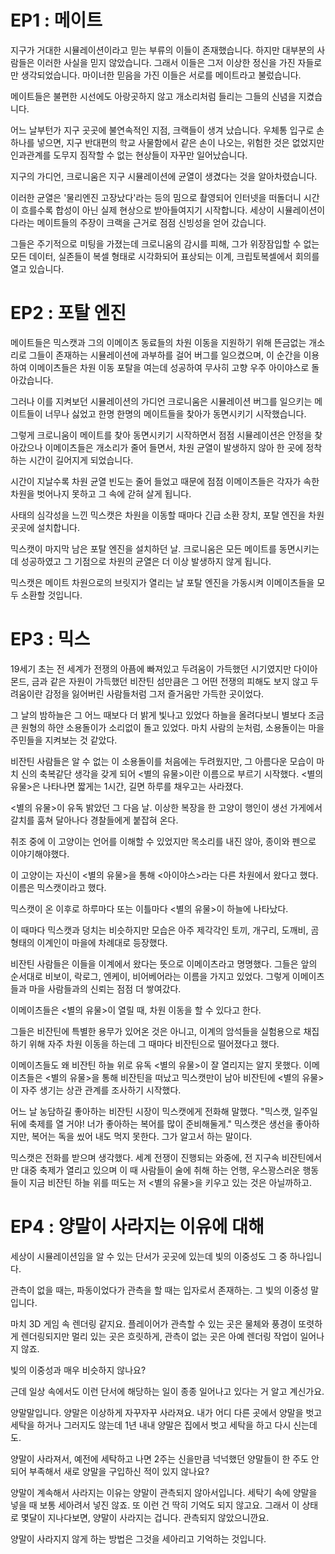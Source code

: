 # EP1 : 메이트

지구가 거대한 시뮬레이션이라고 믿는 부류의 이들이 존재했습니다.
하지만 대부분의 사람들은 이러한 사실을 믿지 않았습니다. 
그래서 이들은 그저 이상한 정신을 가진 자들로만 생각되었습니다.
마이너한 믿음을 가진 이들은 서로를 메이트라고 불렀습니다.

메이트들은 불편한 시선에도 아랑곳하지 않고
개소리처럼 들리는 그들의 신념을 지켰습니다.

어느 날부턴가 지구 곳곳에 불연속적인 지점, 크랙들이 생겨 났습니다.
우체통 입구로 손 하나를 넣으면, 지구 반대편의 학교 사물함에서 같은 손이 나오는,
위험한 것은 없었지만 인과관계를 도무지 짐작할 수 없는 현상들이 자꾸만 일어났습니다.

지구의 가디언, 크로니움은 지구 시뮬레이션에 균열이 생겼다는 것을 알아차렸습니다.

이러한 균열은 '물리엔진 고장났다'라는 등의 밈으로 촬영되어 인터넷을 떠돌더니
시간이 흐를수록 합성이 아닌 실제 현상으로 받아들여지기 시작합니다.
세상이 시뮬레이션이다라는 메이트들의 주장이 크랙을 근거로 점점 신빙성을 얻어 갔습니다.

그들은 주기적으로 미팅을 가졌는데
크로니움의 감시를 피해, 그가 위장잠입할 수 없는
모든 데이터, 실존들이 복셀 형태로 시각화되어 표상되는 이계,
크립토복셀에서 회의를 열고 있습니다.

# EP2 : 포탈 엔진

메이트들은 믹스캣과 그의 이메이츠 동료들의 차원 이동을 지원하기 위해
뜬금없는 개소리로 그들이 존재하는 시뮬레이션에 과부하를 걸어 버그를 일으켰으며,
이 순간을 이용하여 이메이츠들은 차원 이동 포탈을 여는데 성공하여
무사히 고향 우주 아이야스로 돌아갔습니다.

그러나 이를 지켜보던 시뮬레이션의 가디언 크로니움은 
시뮬레이션 버그를 일으키는 메이트들이 너무나 싫었고 
한명 한명의 메이트들을 찾아가 동면시키기 시작했습니다.

그렇게 크로니움이 메이트를 찾아 동면시키기 시작하면서 
점점 시뮬레이션은 안정을 찾아갔으나 
이메이츠들은 개소리가 줄어 들면서, 차원 균열이 발생하지 않아 
한 곳에 정착하는 시간이 길어지게 되었습니다. 

시간이 지날수록 차원 균열 빈도는 줄어 들었고
때문에 점점 이메이츠들은 각자가 속한 차원을 벗어나지 못하고
그 속에 갇혀 살게 됩니다. 

사태의 심각성을 느낀 믹스캣은 차원을 이동할 때마다
긴급 소환 장치, 포탈 엔진을 차원 곳곳에 설치합니다. 

믹스캣이 마지막 남은 포탈 엔진을 설치하던 날.
크로니움은 모든 메이트를 동면시키는데 성공하였고 
그 기점으로 차원의 균열은 더 이상 발생하지 않게 됩니다. 

믹스캣은 메이트 차원으로의 브릿지가 열리는 날
포탈 엔진을 가동시켜 이메이츠들을 모두 소환할 것입니다.

# EP3 : 믹스

19세기 초는 전 세계가 전쟁의 아픔에 빠져있고 두려움이 가득했던 시기였지만
다이아몬드, 금과 같은 자원이 가득했던 비잔틴 섬만큼은
그 어떤 전쟁의 피해도 보지 않고 두려움이란 감정을 잃어버린 사람들처럼
그저 즐거움만 가득한 곳이었다.

그 날의 밤하늘은 그 어느 때보다 더 밝게 빛나고 있었다
하늘을 올려다보니 별보다 조금 큰 원형의 하얀 소용돌이가 소리없이 돌고 있었다. 
마치 사람의 눈처럼, 소용돌이는 마을 주민들을 지켜보는 것 같았다.

비잔틴 사람들은 알 수 없는 이 소용돌이를 
처음에는 두려웠지만, 그 아름다운 모습이 마치 신의 축복같단 생각을 갖게 되어 
<별의 유물>이란 이름으로 부르기 시작했다.
<별의 유물>은 나타나면 짧게는 1시간, 길면 하루를 채우고는 사라졌다.

<별의 유물>이 유독 밝았던 그 다음 날.
이상한 복장을 한 고양이 행인이 생선 가게에서 갈치를 훔쳐 달아나다
경찰들에게 붙잡혀 온다.

취조 중에 이 고양이는 언어를 이해할 수 있었지만
목소리를 내진 않아, 종이와 펜으로 이야기해야했다.

이 고양이는 자신이 <별의 유물>을 통해 
<아이야스>라는 다른 차원에서 왔다고 했다.
이름은 믹스캣이라고 했다.

믹스캣이 온 이후로 
하루마다 또는 이틀마다 
<별의 유물>이 하늘에 나타났다.

이 때마다 믹스캣과 덩치는 비슷하지만
모습은 아주 제각각인
토끼, 개구리, 도깨비, 곰 형태의 이계인이 마을에 차례대로 등장했다. 

비잔틴 사람들은 이들을 이계에서 왔다는 뜻으로 이메이츠라고 명명했다.
그들은 앞의 순서대로 비보이, 락로그, 엔케이, 비어베어라는 이름을 가지고 있었다.
그렇게 이메이츠들과 마을 사람들과의 신뢰는 점점 더 쌓여갔다.

이메이츠들은 <별의 유물>이 열릴 때, 차원 이동을 할 수 있다고 한다.

그들은 비잔틴에 특별한 용무가 있어온 것은 아니고, 
이계의 암석들을 실험용으로 채집하기 위해 자주 차원 이동을 하는데
그 때마다 비잔틴으로 떨어졌다고 했다.

이메이츠들도 왜 비잔틴 하늘 위로 유독 <별의 유물>이 잘 열리지는 알지 못했다.
이메이츠들은 <별의 유물>을 통해 비잔틴을 떠났고
믹스캣만이 남아 비잔틴에 <별의 유물>이 자주 생기는 상관 관계를 조사하기 시작했다.

어느 날 농담하길 좋아하는 비잔틴 시장이 믹스캣에게 전화해 말했다.
"믹스캣, 일주일 뒤에 축제를 열 거야! 너가 좋아하는 복어를 많이 준비해둘게."
믹스캣은 생선을 좋아하지만, 복어는 독을 씼어 내도 먹지 못한다.
그가 알고서 하는 말이다.

믹스캣은 전화를 받으며 생각했다.
세계 전쟁이 진행되는 와중에, 전 지구속 비잔틴에서만 대중 축제가 열리고 있으며
이 때 사람들이 술에 취해 하는 언행, 우스꽝스러운 행동들이
지금 비잔틴 하늘 위를 떠도는 저 <별의 유물>을 키우고 있는 것은 아닐까하고.

# EP4 : 양말이 사라지는 이유에 대해

세상이 시뮬레이션임을 알 수 있는 단서가 곳곳에 있는데
빛의 이중성도 그 중 하나입니다.

관측이 없을 때는, 파동이었다가 
관측을 할 때는 입자로서 존재하는.
그 빛의 이중성 말입니다.

마치 3D 게임 속 렌더링 같지요.
플레이어가 관측할 수 있는 곳은
물체와 풍경이 또렷하게 렌더링되지만
멀리 있는 곳은 흐릿하게,
관측이 없는 곳은 아예 렌더링 작업이 일어나지 않죠.

빛의 이중성과 매우 비슷하지 않나요?

근데 일상 속에서도 이런 단서에 해당하는 일이 
종종 일어나고 있다는 거
알고 계신가요.

양말말입니다.
양말은 이상하게 자꾸자꾸 사라져요.
내가 어디 다른 곳에서 
양말을 벗고 세탁을 하거나 그러지도 않는데
1년 내내 양말은 집에서 벗고 세탁을 하고 다시 신는데도.

양말이 사라져서, 
예전에 세탁하고 나면 2주는 신을만큼 넉넉했던 양말들이
한 주도 안되어 부족해서
새로 양말을 구입하신 적이 있지 않나요?

양말이 계속해서 사라지는 이유는 
양말이 관측되지 않아서입니다.
세탁기 속에 양말을 넣을 때 보통 세아려서 넣진 않죠.
또 이런 건 딱히 기억도 되지 않고요.
그래서 이 상태로 몇달이 지나다보면, 
양말이 사라지는 겁니다.
관측되지 않았으니깐요.

양말이 사라지지 않게 하는 방법은
그것을 세아리고 기억하는 것입니다.
